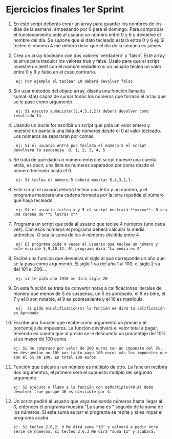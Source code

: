 # Ejercicios finales 1er Sprint

1. En este script deberás crear un array para guardar los nombres de los días de la semana, empezando por 0 para el domingo. Para comprobar el funcionamiento pide al usuario un número entre 0 y 6 y devuelve el nombre del día. Se supone que el dato tecleado estará entre 0 y 6
		ej: Si tecleo el número 4 me deberá decir que el día de la semana es jueves

2. Crea un array booleano con dos valores 'verdadero' y 'falso'. Este array te sirve para traduicr los valores true y false. Usalo para que el script muestre un alert con el nombre vedadero si un usuario teclea un valor entre 0 y 9 y falso en el caso contrario.

		ej: Por ejemplo al teclear 10 deberá devolver falso

3. Sin usar métodos del objeto array, diseña una función llamada sumaLista() capaz de sumar todos los números que forman el array que se le pase como argumento.

		ej: Si ejecuto sumaLista([2,4,5,1,2]) deberá devolver como resultado 14.

4. Usando un bucle for escribir un script que pida un valor entero y muestre en pantalla una lista de números desde el 0 al valor tecleado. Los números se separarán por comas.

		ej: Si el usuario entra por teclado el número 5 el script devolverá la secuencia  0, 1, 2, 3, 4, 5

5. Se trata de que dado un número entero el script muesre una cuenta atrás, es decir, una lista de numeros separados por coma desde el número tecleado hasta el 0.

		ej: Si teclea el número 5 deberá mostrar 5,4,3,2,1.

6. Este script el usuario deberá teclear una letra y un número, y el programa mostrará una cadena formada por la letra repetida el número que haya tecleado.

		ej: Si el usuario teclea x y 5 el script mostrará **xxxxx**. O sea una cadena de **5 letras x**

7. Programa un script que pida al usuario que teclee 4 números (uno cada vez). Con esos números el programa deberá calcular la media aritmética. O sea la suma de los 4 números dividida entre 4
		
		ej: El programa pide 4 veces al usuario que teclee un número y este escribe 5,9,10,12. El programa dirá "La media es 9"

8. Escibe una función que devuelva el siglo al que correponde un año que se la pasa como argumento. El siglo 1 va del año 1 al 100, el siglo 2 va del 101 al 200....
		
		ej: si le pido año 1910 me dirá siglo 20

9. En esta función se trata de convertir notas a calificaciones literales de manera que menos de 5 es suspenso, un 5 es aprobado, el 6 es bine, el 7 y el 8 son notable, el 9 es sobresaliente y el 10 es matrícula.
		
		ej:  si pido miCalificacion(5) la función me dirá tu calificación es Aprobado
10. Escribe una función que recibe como argumento un precio y el porcentaje de impuestos. La función devolverá el valor total a pagar, teniendo en cuenta que al precio se le descuenta un porcentaje del 10% si es mayor de 100 euros.
		
		ej: Si he comprado por valor de 200 euros con un impuesto del 5%, me descuentan un 10% por tanto pago 180 euros más los impuestos que son el 5% de 180. En total 189 euros.

11. Función que calcule si un número es múltiplo de otro. La función recibirá dos argumentos, el primero será el supuesto mutiplo del segundo argumento.
		
		ej: Si ejecuto o llamo a la función con esMultiplo(40,4) debe devolver true porque 40 es divisible por 4.

12. Un script pedirá al usuario que vaya tecleando números hasta llegar al 0, entonces el programa muestra "La suma es " seguido de la suma de los números. Si esta suma es par el programa se repite y si es impar el programa acaba.
		
		ej: Si tecleo 2,6,2, 0 Me dirá suma "10" y volverá a pedir otra serie de números, si tecleo 2,6,3 Me dirá "suma 11" y acabará.